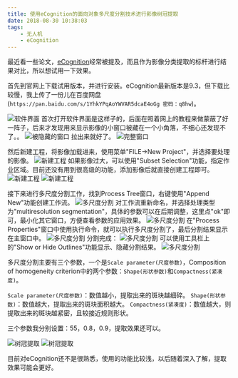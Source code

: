 ```yaml
---
title: 使用eCognition的面向对象多尺度分割技术进行影像树冠提取
date: 2018-08-30 10:38:03
tags:
	- 无人机
	- eCognition
---
```


最近看一些论文，[eCognition](http://www.ecognition.com)经常被提及，而且作为影像分类提取的标杆进行结果对比，所以想试用一下效果。

首先到官网上下载试用版本，并进行安装。eCognition最新版本是9.3，但下载比较慢，我上传了一份儿在百度网盘(`https://pan.baidu.com/s/1YhkYPqAoYWVAR5dcaE4oGg 密码：q8hw`)。

![软件界面](segmentationbyecognition/1.png)
首次打开软件界面是这样子的，后面在照着网上的教程来做蒙蔽了好一阵子，后来才发现用来显示影像的小窗口被藏在一个小角落，不细心还发现不了。。
![被隐藏的窗口](segmentationbyecognition/2.png)
拉出来就好了。
![完整窗口](segmentationbyecognition/3.png)

然后新建工程，将影像加载进来，使用菜单"FILE->New Project"，并选择要处理的影像。
![新建工程](segmentationbyecognition/4.png)
如果影像过大，可以使用"Subset Selection"功能，指定作业区域。目前还没有用到很高级的功能，添加影像后就直接创建工程即可。
![新建工程](segmentationbyecognition/5.png)
![新建工程](segmentationbyecognition/6.png)

接下来进行多尺度分割工作，找到Process Tree窗口，右键使用"Append New"功能创建工作流。
![多尺度分割](segmentationbyecognition/7.png)
对工作流重新命名，并选择处理类型为"multiresolution segmentation"，具体的参数可以在后期调整，这里点"ok"即可，最小化其它窗口，方便查看参数的应用效果。
![多尺度分割](segmentationbyecognition/8.png)
在"Process Properties"窗口中使用执行命令，就可以执行多尺度分割了，最后分割结果显示在主窗口中。
![多尺度分割](segmentationbyecognition/9.png)
分割完成：
![多尺度分割](segmentationbyecognition/10.jpg)
可以使用工具栏上的"Show or Hide Outlines"功能显示、隐藏分割结果。
![多尺度分割](segmentationbyecognition/11.png)

多尺度分割主要有三个参数，一个是`Scale parameter(尺度参数)`，Composition of homogeneity criterion中的两个参数：`Shape(形状参数)`和`Compactness(紧凑度)`。

`Scale parameter(尺度参数)`：数值越小，提取出来的斑块越细碎。
`Shape(形状参数)`：数值越大，提取出来的斑块面积越大。
`Compactness(紧凑度)`：数值越大，则提取出来的斑块越紧密，且较接近规则形状。

三个参数我分别设置：55，0.8，0.9，提取效果还可以。

![树冠提取](segmentationbyecognition/12.jpg)
![树冠提取](segmentationbyecognition/13.jpg)

目前对eCognition还不是很熟悉，使用的功能比较浅，以后随着深入了解，提取效果可能会更好。